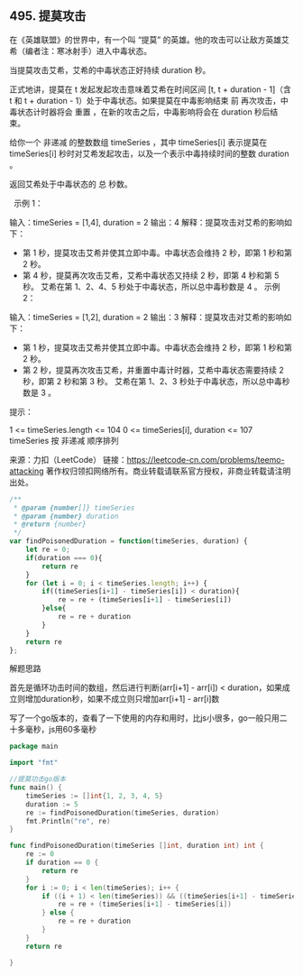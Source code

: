 ## 495. 提莫攻击

在《英雄联盟》的世界中，有一个叫 “提莫” 的英雄。他的攻击可以让敌方英雄艾希（编者注：寒冰射手）进入中毒状态。

当提莫攻击艾希，艾希的中毒状态正好持续 duration 秒。

正式地讲，提莫在 t 发起发起攻击意味着艾希在时间区间 [t, t + duration - 1]（含 t 和 t + duration - 1）处于中毒状态。如果提莫在中毒影响结束 前 再次攻击，中毒状态计时器将会 重置 ，在新的攻击之后，中毒影响将会在 duration 秒后结束。

给你一个 非递减 的整数数组 timeSeries ，其中 timeSeries[i] 表示提莫在 timeSeries[i] 秒时对艾希发起攻击，以及一个表示中毒持续时间的整数 duration 。

返回艾希处于中毒状态的 总 秒数。

 
示例 1：

输入：timeSeries = [1,4], duration = 2
输出：4
解释：提莫攻击对艾希的影响如下：
- 第 1 秒，提莫攻击艾希并使其立即中毒。中毒状态会维持 2 秒，即第 1 秒和第 2 秒。
- 第 4 秒，提莫再次攻击艾希，艾希中毒状态又持续 2 秒，即第 4 秒和第 5 秒。
艾希在第 1、2、4、5 秒处于中毒状态，所以总中毒秒数是 4 。
示例 2：

输入：timeSeries = [1,2], duration = 2
输出：3
解释：提莫攻击对艾希的影响如下：
- 第 1 秒，提莫攻击艾希并使其立即中毒。中毒状态会维持 2 秒，即第 1 秒和第 2 秒。
- 第 2 秒，提莫再次攻击艾希，并重置中毒计时器，艾希中毒状态需要持续 2 秒，即第 2 秒和第 3 秒。
艾希在第 1、2、3 秒处于中毒状态，所以总中毒秒数是 3 。
 

提示：

1 <= timeSeries.length <= 104
0 <= timeSeries[i], duration <= 107
timeSeries 按 非递减 顺序排列

来源：力扣（LeetCode）
链接：https://leetcode-cn.com/problems/teemo-attacking
著作权归领扣网络所有。商业转载请联系官方授权，非商业转载请注明出处。


```javascript
/**
 * @param {number[]} timeSeries
 * @param {number} duration
 * @return {number}
 */
var findPoisonedDuration = function(timeSeries, duration) {
    let re = 0;
    if(duration === 0){
        return re
    }
    for (let i = 0; i < timeSeries.length; i++) {
        if((timeSeries[i+1] - timeSeries[i]) < duration){
            re = re + (timeSeries[i+1] - timeSeries[i])
        }else{
            re = re + duration
        }
    }
    return re
};

```




解题思路

首先是循环功击时间的数组，然后进行判断(arr[i+1] -  arr[i]) <  duration，如果成立则增加duration秒，如果不成立则只增加arr[i+1] -  arr[i]数



写了一个go版本的，查看了一下使用的内存和用时，比js小很多，go一般只用二十多毫秒，js用60多毫秒

```go
package main

import "fmt"

//提莫功击go版本
func main() {
	timeSeries := []int{1, 2, 3, 4, 5}
	duration := 5
	re := findPoisonedDuration(timeSeries, duration)
	fmt.Println("re", re)
}

func findPoisonedDuration(timeSeries []int, duration int) int {
	re := 0
	if duration == 0 {
		return re
	}
	for i := 0; i < len(timeSeries); i++ {
		if ((i + 1) < len(timeSeries)) && ((timeSeries[i+1] - timeSeries[i]) < duration) {
			re = re + (timeSeries[i+1] - timeSeries[i])
		} else {
			re = re + duration
		}
	}
	return re

}

```